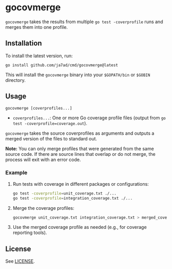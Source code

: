 # gocovmerge

`gocovmerge` takes the results from multiple `go test -coverprofile` runs and merges them into one profile.

## Installation

To install the latest version, run:

```
go install github.com/ja7ad/cmd/gocovmerge@latest
```

This will install the `gocovmerge` binary into your `$GOPATH/bin` or `$GOBIN` directory.

## Usage

```
gocovmerge [coverprofiles...]
```

- `coverprofiles...`: One or more Go coverage profile files (output from `go test -coverprofile=coverage.out`).

`gocovmerge` takes the source coverprofiles as arguments and outputs a merged version of the files to standard out.

**Note:** You can only merge profiles that were generated from the same source code. If there are source lines that overlap or do not merge, the process will exit with an error code.

### Example

1. Run tests with coverage in different packages or configurations:

    ```sh
    go test -coverprofile=unit_coverage.txt ./...
    go test -coverprofile=integration_coverage.txt ./...
    ```

2. Merge the coverage profiles:

    ```sh
    gocovmerge unit_coverage.txt integration_coverage.txt > merged_coverage.txt
    ```

3. Use the merged coverage profile as needed (e.g., for coverage reporting tools).

## License

See [LICENSE](LICENSE).
